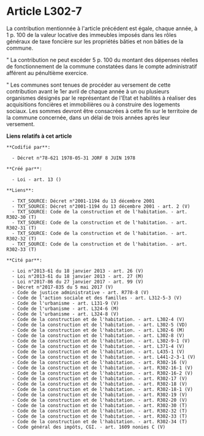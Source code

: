 # Article L302-7

La contribution mentionnée à l'article précédent est égale, chaque année, à 1 p. 100 de la valeur locative des immeubles
imposés dans les rôles généraux de taxe foncière sur les propriétés bâties et non bâties de la commune.

" La contribution ne peut excéder 5 p. 100 du montant des dépenses réelles de fonctionnement de la commune constatées dans le
compte administratif afférent au pénultième exercice.

" Les communes sont tenues de procéder au versement de cette contribution avant le 1er avril de chaque année à un ou
plusieurs organismes désignés par le représentant de l'Etat et habilités à réaliser des acquisitions foncières et
immobilières ou à construire des logements sociaux. Les sommes devront être consacrées à cette fin sur le territoire de la
commune concernée, dans un délai de trois années après leur versement.

**Liens relatifs à cet article**

	**Codifié par**:

	  - Décret n°78-621 1978-05-31 JORF 8 JUIN 1978

	**Créé par**:

	  - Loi - art. 13 ()

	**Liens**:

	  - TXT_SOURCE: Décret n°2001-1194 du 13 décembre 2001
	  - TXT_SOURCE: Décret n°2001-1194 du 13 décembre 2001 - art. 2 (V)
	  - TXT_SOURCE: Code de la construction et de l'habitation. - art. R302-30 (T)
	  - TXT_SOURCE: Code de la construction et de l'habitation. - art. R302-31 (T)
	  - TXT_SOURCE: Code de la construction et de l'habitation. - art. R302-32 (T)
	  - TXT_SOURCE: Code de la construction et de l'habitation. - art. R302-33 (T)

	**Cité par**:

	  - Loi n°2013-61 du 18 janvier 2013 - art. 26 (V)
	  - Loi n°2013-61 du 18 janvier 2013 - art. 27 (M)
	  - Loi n°2017-86 du 27 janvier 2017 - art. 99 (V)
	  - Décret n°2017-835 du 5 mai 2017 (V)
	  - Code de justice administrative - art. R778-8 (V)
	  - Code de l'action sociale et des familles - art. L312-5-3 (V)
	  - Code de l'urbanisme - art. L131-9 (V)
	  - Code de l'urbanisme - art. L324-6 (M)
	  - Code de l'urbanisme - art. L324-8 (V)
	  - Code de la construction et de l'habitation. - art. L302-4 (V)
	  - Code de la construction et de l'habitation. - art. L302-5 (VD)
	  - Code de la construction et de l'habitation. - art. L302-6 (M)
	  - Code de la construction et de l'habitation. - art. L302-8 (V)
	  - Code de la construction et de l'habitation. - art. L302-9-1 (V)
	  - Code de la construction et de l'habitation. - art. L371-4 (V)
	  - Code de la construction et de l'habitation. - art. L435-1 (V)
	  - Code de la construction et de l'habitation. - art. L441-2-3-1 (V)
	  - Code de la construction et de l'habitation. - art. R302-16 (V)
	  - Code de la construction et de l'habitation. - art. R302-16-1 (V)
	  - Code de la construction et de l'habitation. - art. R302-16-2 (V)
	  - Code de la construction et de l'habitation. - art. R302-17 (V)
	  - Code de la construction et de l'habitation. - art. R302-18 (V)
	  - Code de la construction et de l'habitation. - art. R302-18-1 (V)
	  - Code de la construction et de l'habitation. - art. R302-19 (V)
	  - Code de la construction et de l'habitation. - art. R302-20 (V)
	  - Code de la construction et de l'habitation. - art. R302-30 (T)
	  - Code de la construction et de l'habitation. - art. R302-32 (T)
	  - Code de la construction et de l'habitation. - art. R302-33 (T)
	  - Code de la construction et de l'habitation. - art. R302-34 (T)
	  - Code général des impôts, CGI. - art. 1609 nonies C (V)
